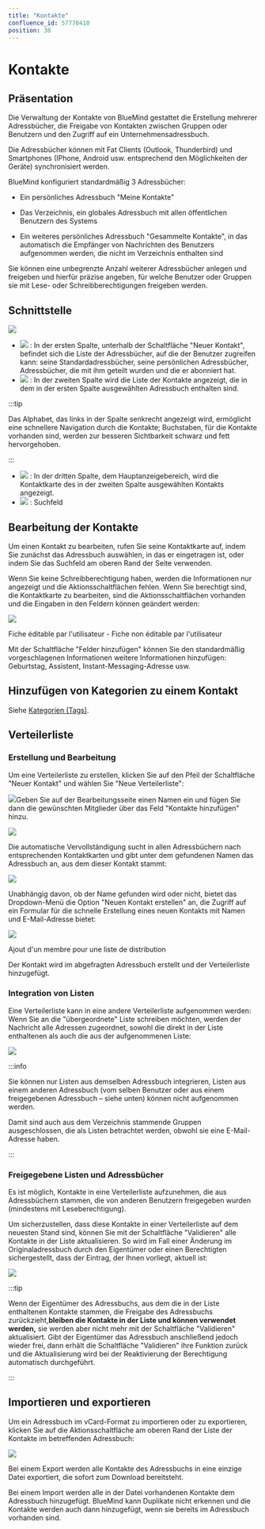 ```yaml
---
title: "Kontakte"
confluence_id: 57770410
position: 38
---
```

# Kontakte


## Präsentation

Die Verwaltung der Kontakte von BlueMind gestattet die Erstellung mehrerer Adressbücher, die Freigabe von Kontakten zwischen Gruppen oder Benutzern und den Zugriff auf ein Unternehmensadressbuch.

Die Adressbücher können mit Fat Clients (Outlook, Thunderbird) und Smartphones (IPhone, Android usw. entsprechend den Möglichkeiten der Geräte) synchronisiert werden.

BlueMind konfiguriert standardmäßig 3 Adressbücher:

- Ein persönliches Adressbuch "Meine Kontakte"

- Das Verzeichnis, ein globales Adressbuch mit allen öffentlichen Benutzern des Systems
- Ein weiteres persönliches Adressbuch "Gesammelte Kontakte", in das automatisch die Empfänger von Nachrichten des Benutzers aufgenommen werden, die nicht im Verzeichnis enthalten sind


Sie können eine unbegrenzte Anzahl weiterer Adressbücher anlegen und freigeben und hierfür präzise angeben, für welche Benutzer oder Gruppen sie mit Lese- oder Schreibberechtigungen freigeben werden.


## Schnittstelle

![](../../attachments/57770410/62555135.png)

- ![](../../attachments/57769989/69896475.png) : In der ersten Spalte, unterhalb der Schaltfläche "Neuer Kontakt", befindet sich die Liste der Adressbücher, auf die der Benutzer zugreifen kann: seine Standardadressbücher, seine persönlichen Adressbücher, Adressbücher, die mit ihm geteilt wurden und die er abonniert hat.
- ![](../../attachments/57769989/69896474.png) : In der zweiten Spalte wird die Liste der Kontakte angezeigt, die in dem in der ersten Spalte ausgewählten Adressbuch enthalten sind.


:::tip

Das Alphabet, das links in der Spalte senkrecht angezeigt wird, ermöglicht eine schnellere Navigation durch die Kontakte; Buchstaben, für die Kontakte vorhanden sind, werden zur besseren Sichtbarkeit schwarz und fett hervorgehoben.

:::

- ![](../../attachments/57769989/69896473.png) : In der dritten Spalte, dem Hauptanzeigebereich, wird die Kontaktkarte des in der zweiten Spalte ausgewählten Kontakts angezeigt.
- ![](../../attachments/57769989/69896472.png) : Suchfeld


## Bearbeitung der Kontakte

Um einen Kontakt zu bearbeiten, rufen Sie seine Kontaktkarte auf, indem Sie zunächst das Adressbuch auswählen, in das er eingetragen ist, oder indem Sie das Suchfeld am oberen Rand der Seite verwenden.

Wenn Sie keine Schreibberechtigung haben, werden die Informationen nur angezeigt und die Aktionsschaltflächen fehlen. Wenn Sie berechtigt sind, die Kontaktkarte zu bearbeiten, sind die Aktionsschaltflächen vorhanden und die Eingaben in den Feldern können geändert werden:


![](../../attachments/57770410/62555133.png)


Fiche éditable par l'utilisateur - Fiche non éditable par l'utilisateur


Mit der Schaltfläche "Felder hinzufügen" können Sie den standardmäßig vorgeschlagenen Informationen weitere Informationen hinzufügen: Geburtstag, Assistent, Instant-Messaging-Adresse usw.

## Hinzufügen von Kategorien zu einem Kontakt

Siehe [Kategorien (Tags)](/Guide_de_l_utilisateur/Les_catégories_tags_/).

## Verteilerliste

### Erstellung und Bearbeitung

Um eine Verteilerliste zu erstellen, klicken Sie auf den Pfeil der Schaltfläche "Neuer Kontakt" und wählen Sie "Neue Verteilerliste":

![](../../attachments/57770410/62555129.png)Geben Sie auf der Bearbeitungsseite einen Namen ein und fügen Sie dann die gewünschten Mitglieder über das Feld "Kontakte hinzufügen" hinzu.

![](../../attachments/57770410/62555125.png)

Die automatische Vervollständigung sucht in allen Adressbüchern nach entsprechenden Kontaktkarten und gibt unter dem gefundenen Namen das Adressbuch an, aus dem dieser Kontakt stammt:

![](../../attachments/57770410/62555123.png)

Unabhängig davon, ob der Name gefunden wird oder nicht, bietet das Dropdown-Menü die Option "Neuen Kontakt erstellen" an, die Zugriff auf ein Formular für die schnelle Erstellung eines neuen Kontakts mit Namen und E-Mail-Adresse bietet:


![](../../attachments/57770410/62555127.png)


Ajout d'un membre pour une liste de distribution


Der Kontakt wird im abgefragten Adressbuch erstellt und der Verteilerliste hinzugefügt.

### Integration von Listen

Eine Verteilerliste kann in eine andere Verteilerliste aufgenommen werden: Wenn Sie an die "übergeordnete" Liste schreiben möchten, werden der Nachricht alle Adressen zugeordnet, sowohl die direkt in der Liste enthaltenen als auch die aus der aufgenommenen Liste:

![](../../attachments/57770410/62555122.png)


:::info

Sie können nur Listen aus demselben Adressbuch integrieren, Listen aus einem anderen Adressbuch (vom selben Benutzer oder aus einem freigegebenen Adressbuch – siehe unten) können nicht aufgenommen werden.

Damit sind auch aus dem Verzeichnis stammende Gruppen ausgeschlossen, die als Listen betrachtet werden, obwohl sie eine E-Mail-Adresse haben.

:::

### Freigegebene Listen und Adressbücher

Es ist möglich, Kontakte in eine Verteilerliste aufzunehmen, die aus Adressbüchern stammen, die von anderen Benutzern freigegeben wurden (mindestens mit Leseberechtigung).

Um sicherzustellen, dass diese Kontakte in einer Verteilerliste auf dem neuesten Stand sind, können Sie mit der Schaltfläche "Validieren" alle Kontakte in der Liste aktualisieren. So wird im Fall einer Änderung im Originaladressbuch durch den Eigentümer oder einen Berechtigten sichergestellt, dass der Eintrag, der Ihnen vorliegt, aktuell ist:

![](../../attachments/57770410/62555121.png)


:::tip

Wenn der Eigentümer des Adressbuchs, aus dem die in der Liste enthaltenen Kontakte stammen, die Freigabe des Adressbuchs zurückzieht,****bleiben die Kontakte in der Liste und können verwendet werden**,** sie werden aber nicht mehr mit der Schaltfläche "Validieren" aktualisiert. Gibt der Eigentümer das Adressbuch anschließend jedoch wieder frei, dann erhält die Schaltfläche "Validieren" ihre Funktion zurück und die Aktualisierung wird bei der Reaktivierung der Berechtigung automatisch durchgeführt.

:::


## Importieren und exportieren

Um ein Adressbuch im vCard-Format zu importieren oder zu exportieren, klicken Sie auf die Aktionsschaltfläche am oberen Rand der Liste der Kontakte im betreffenden Adressbuch:

![](../../attachments/57770410/62555131.png)

Bei einem Export werden alle Kontakte des Adressbuchs in eine einzige Datei exportiert, die sofort zum Download bereitsteht.

Bei einem Import werden alle in der Datei vorhandenen Kontakte dem Adressbuch hinzugefügt. BlueMind kann Duplikate nicht erkennen und die Kontakte werden auch dann hinzugefügt, wenn sie bereits im Adressbuch vorhanden sind.


